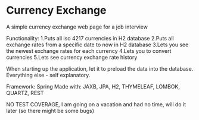 # Currency Exchange
A simple currency exchange web page for a job interview

Functionality:
1.Puts all iso 4217 currencies in H2 database
2.Puts all exchange rates from a specific date to now in H2 database
3.Lets you see the newest exchange rates for each currency
4.Lets you to convert currencies
5.Lets see currency exchange rate history

When starting up the application, let it to preload the data into the database. Everything else - self explanatory.

Framework:
Spring
Made with:
JAXB, JPA, H2, THYMELEAF, LOMBOK, QUARTZ, REST

NO TEST COVERAGE, I am going on a vacation and had no time, will do it later (so there might be some bugs)
